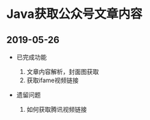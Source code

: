 # Java获取公众号文章内容
## 2019-05-26
* 已完成功能
    1. 文章内容解析，封面图获取
    2. 获取ifame视频链接
* 遗留问题

    1. 如何获取腾讯视频链接